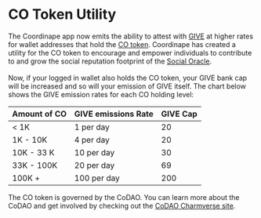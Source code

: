 # CO Token Utility

The Coordinape app now emits the ability to attest with [GIVE](../social-oracle-tm-give.md) at higher rates for wallet addresses that hold the [CO token](https://etherscan.io/address/0xf828BA501B108FbC6c88eBDfF81C401BB6B94848).  Coordinape has created a utility for the CO token to encourage and empower individuals to contribute to and grow the social reputation footprint of the [Social Oracle](../social-oracle-tm-give.md). \
\
Now, if your logged in wallet also holds the CO token, your GIVE bank cap will be increased and so will your emission of GIVE itself.  The chart below shows the GIVE emission rates for each CO holding level:

| Amount of CO | GIVE emissions Rate | GIVE Cap |
| ------------ | ------------------- | -------- |
| < 1K         | 1 per day           | 20       |
| 1K - 10K     | 4 per day           | 20       |
| 10K - 33 K   | 10 per day          | 30       |
| 33K - 100K   | 20 per day          | 69       |
| 100K +       | 100 per day         | 200      |

The CO token is governed by the CoDAO. You can learn more about the CoDAO and get involved by checking out the [CoDAO Charmverse site](https://app.charmverse.io/codao/1-codao-mission-20572971131480156).&#x20;
